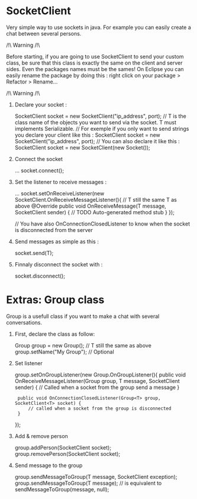 SocketClient
============

Very simple way to use sockets in java. For example you can easily create a chat between several persons.

/!\ Warning /!\

Before starting, if you are going to use SocketClient to send your custom class, be sure that this class is exactly the same on the client and server sides. Even the packages names must be the sames!
On Eclipse you can easily rename the package by doing this : right click on your package > Refactor > Rename...

/!\ Warning /!\

1) Declare your socket : 

    SocketClient<T> socket = new SocketClient<T>("ip_address", port);
    // T is the class name of the objects you want to send via the socket. T must implements Serializable.
    // For exemple if you only want to send strings you declare your client like this :
    SocketClient<String> socket = new SocketClient<String>("ip_address", port);
    // You can also declare it like this :
    SocketClient<String> socket = new SocketClient<T>(new Socket());
    
2) Connect the socket

    ...
    socket.connect();
    
3) Set the listener to receive messages :
    
    ...
    socket.setOnReceiveListener(new SocketClient.OnReceiveMessageListener<T>(){  // T still the same T as above
  		@Override
  		public void OnReceiveMessage(T message, SocketClient<T> sender) {
  			// TODO Auto-generated method stub
  		}
    });
	
	// You have also OnConnectionClosedListener<T> to know when the socket is disconnected from the server
      
3) Send messages as simple as this :

    socket.send(T);

4) Finnaly disconnect the socket with :

    socket.disconnect();
    
    

Extras: Group class
============

Group is a usefull class if you want to make a chat with several conversations.

1) First, declare the class as follow: 

    Group<T> group = new Group<T>(); // T still the same as above
    group.setName("My Group"); // Optional
    
2) Set listener

    group.setOnGroupListener(new Group.OnGroupListener<T>(){
		public void OnReceiveMessageListener(Group<T> group, T message, SocketClient<T> sender) {
			// Called when a socket from the group send a message
		}
		
		public void OnConnectionClosedListener(Group<T> group, SocketClient<T> socket) {
			// called when a socket from the group is disconnected
		}
    });
    
3) Add & remove person

    group.addPerson(SocketClient<T> socket);
    group.removePerson(SocketClient<T> socket);
    
3) Send message to the group

    group.sendMessageToGroup(T message, SocketClient<T> exception); 
    group.sendMessageToGroup(T message); // is equivalent to sendMessageToGroup(message, null);
    
